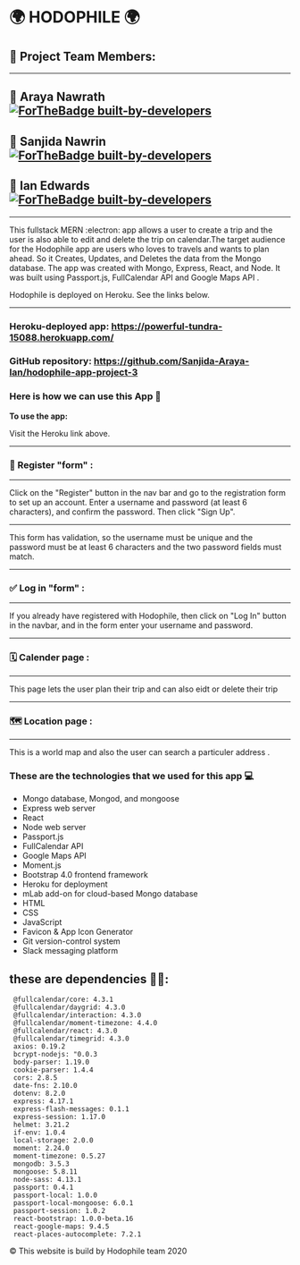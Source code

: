 # 🌍 HODOPHILE 🌍

## 👥 Project Team Members: 
---

## 🌹 Araya Nawrath  [![ForTheBadge built-by-developers](http://ForTheBadge.com/images/badges/built-by-developers.svg)](https://github.com/My-unicorn)
## 🌸 Sanjida Nawrin [![ForTheBadge built-by-developers](http://ForTheBadge.com/images/badges/built-by-developers.svg)](https://github.com/sn-1)
## 👔 Ian Edwards [![ForTheBadge built-by-developers](http://ForTheBadge.com/images/badges/built-by-developers.svg)](https://github.com/ianedwards-jpg)

____________
This fullstack MERN :electron: app allows a user to create a trip and the user is also able to edit and delete the trip on calendar.The target audience for the Hodophile app are users who loves to travels and wants to plan ahead.
So it Creates, Updates, and Deletes the data from the Mongo database. The app was created with Mongo, Express, React, and Node. It was built using Passport.js, FullCalendar API and  Google Maps API .

Hodophile is deployed on Heroku. See the links below.

- - - -
### Heroku-deployed app: https://powerful-tundra-15088.herokuapp.com/

### GitHub repository: https://github.com/Sanjida-Araya-Ian/hodophile-app-project-3


### Here is how we can use this App 💯 ###

<strong>To use the app:</strong> 

Visit the Heroku link above. 

- - - -
### 🛃 Register "form" :
- - - -
Click on the "Register" button in the nav bar and go to the registration form to set up an account. Enter a username and password (at least 6 characters), and confirm the password. Then click "Sign Up". 

- - - -

This form has validation, so the username must be unique and the password must be at least 6 characters and the two password fields must match.

- - - -
### ✅ Log in "form" :
- - - -

If you already have registered with Hodophile, then click on "Log In" button in the navbar, and in the form enter your username and password. 

- - - -
### 🗓 Calender page :
- - - -

This page lets the user plan their trip and can also eidt or delete their 
trip

- - - -
### 🗺 Location page :
- - - -

 This is a world map and also the user can search a particuler address .

 ### These are the technologies that we used for this app 💻 ###

* Mongo database, Mongod, and mongoose
* Express web server
* React
* Node web server
* Passport.js
* FullCalendar API
* Google Maps API
* Moment.js
* Bootstrap 4.0 frontend framework
* Heroku for deployment
* mLab add-on for cloud-based Mongo database
* HTML
* CSS
* JavaScript
* Favicon & App Icon Generator
* Git version-control system
* Slack messaging platform

## these are dependencies 📱📲:

     @fullcalendar/core: 4.3.1
     @fullcalendar/daygrid: 4.3.0
     @fullcalendar/interaction: 4.3.0
     @fullcalendar/moment-timezone: 4.4.0
     @fullcalendar/react: 4.3.0
     @fullcalendar/timegrid: 4.3.0
     axios: 0.19.2
     bcrypt-nodejs: "0.0.3
     body-parser: 1.19.0
     cookie-parser: 1.4.4
     cors: 2.8.5
     date-fns: 2.10.0
     dotenv: 8.2.0
     express: 4.17.1
     express-flash-messages: 0.1.1
     express-session: 1.17.0
     helmet: 3.21.2
     if-env: 1.0.4
     local-storage: 2.0.0
     moment: 2.24.0
     moment-timezone: 0.5.27
     mongodb: 3.5.3
     mongoose: 5.8.11
     node-sass: 4.13.1
     passport: 0.4.1
     passport-local: 1.0.0
     passport-local-mongoose: 6.0.1
     passport-session: 1.0.2
     react-bootstrap: 1.0.0-beta.16
     react-google-maps: 9.4.5
     react-places-autocomplete: 7.2.1


© This website is build by Hodophile team 2020
